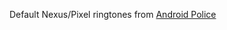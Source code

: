 Default Nexus/Pixel ringtones from [Android Police](https://www.androidpolice.com/2016/08/12/download-the-sweet-new-ringtones-and-notification-sounds-from-the-2016-nexus-phones/)

